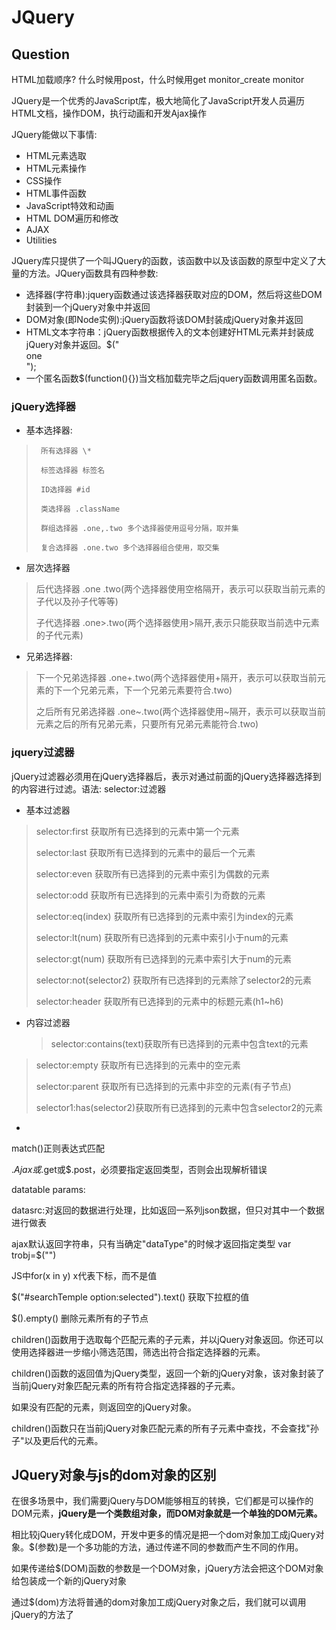 # JQuery


## Question

HTML加载顺序?
什么时候用post，什么时候用get
monitor_create monitor

JQuery是一个优秀的JavaScript库，极大地简化了JavaScript开发人员遍历HTML文档，操作DOM，执行动画和开发Ajax操作


JQuery能做以下事情:

  + HTML元素选取
  + HTML元素操作
  + CSS操作
  + HTML事件函数
  + JavaScript特效和动画
  + HTML DOM遍历和修改
  + AJAX
  + Utilities


JQuery库只提供了一个叫JQuery的函数，该函数中以及该函数的原型中定义了大量的方法。JQuery函数具有四种参数:

+ 选择器(字符串):jquery函数通过该选择器获取对应的DOM，然后将这些DOM封装到一个jQuery对象中并返回
+ DOM对象(即Node实例):jQuery函数将该DOM封装成jQuery对象并返回
+ HTML文本字符串：jQuery函数根据传入的文本创建好HTML元素并封装成jQuery对象并返回。$("<div class="one">one</div>");
+ 一个匿名函数$(function(){})当文档加载完毕之后jquery函数调用匿名函数。


### jQuery选择器

+ 基本选择器:

 >      所有选择器 \*
>     
>      标签选择器 标签名
>     
>      ID选择器 #id
>     
>      类选择器 .className
>     
>      群组选择器 .one,.two 多个选择器使用逗号分隔，取并集
>     
>      复合选择器 .one.two 多个选择器组合使用，取交集


+ 层次选择器
   
>    后代选择器 .one .two(两个选择器使用空格隔开，表示可以获取当前元素的子代以及孙子代等等)
> 
>    子代选择器   .one>.two(两个选择器使用>隔开,表示只能获取当前选中元素的子代元素)
> 

+ 兄弟选择器:
    
>   下一个兄弟选择器 .one+.two(两个选择器使用+隔开，表示可以获取当前元素的下一个兄弟元素，下一个兄弟元素要符合.two)
>    
>   之后所有兄弟选择器 .one~.two(两个选择器使用~隔开，表示可以获取当前元素之后的所有兄弟元素，只要所有兄弟元素能符合.two)


### jquery过滤器

jQuery过滤器必须用在jQuery选择器后，表示对通过前面的jQuery选择器选择到的内容进行过滤。语法: selector:过滤器

+ 基本过滤器

 >  selector:first 获取所有已选择到的元素中第一个元素
> 
>   selector:last 获取所有已选择到的元素中的最后一个元素
> 
>   selector:even 获取所有已选择到的元素中索引为偶数的元素
> 
>   selector:odd 获取所有已选择到的元素中索引为奇数的元素
> 
>   selector:eq(index) 获取所有已选择到的元素中索引为index的元素
> 
>   selector:lt(num) 获取所有已选择到的元素中索引小于num的元素
> 
>   selector:gt(num)  获取所有已选择到的元素中索引大于num的元素
> 
>   selector:not(selector2) 获取所有已选择到的元素除了selector2的元素
> 
>   selector:header 获取所有已选择到的元素中的标题元素(h1~h6)

+ 内容过滤器

  > selector:contains(text)获取所有已选择到的元素中包含text的元素
> 
>   selector:empty 获取所有已选择到的元素中的空元素
> 
>   selector:parent 获取所有已选择到的元素中非空的元素(有子节点)
> 
>   selector1:has(selector2)获取所有已选择到的元素中包含selector2的元素
>   


+ 




match()正则表达式匹配

$.Ajax或$.get或$.post，必须要指定返回类型，否则会出现解析错误



datatable params:

datasrc:对返回的数据进行处理，比如返回一系列json数据，但只对其中一个数据进行做表

ajax默认返回字符串，只有当确定"dataType"的时候才返回指定类型
var trobj=$("<tr></tr>")


JS中for(x in y)
x代表下标，而不是值



$("#searchTemple option:selected").text()
获取下拉框的值

$().empty()
删除元素所有的子节点


children()函数用于选取每个匹配元素的子元素，并以jQuery对象返回。你还可以使用选择器进一步缩小筛选范围，筛选出符合指定选择器的元素。

children()函数的返回值为jQuery类型，返回一个新的jQuery对象，该对象封装了当前jQuery对象匹配元素的所有符合指定选择器的子元素。

如果没有匹配的元素，则返回空的jQuery对象。

children()函数只在当前jQuery对象匹配元素的所有子元素中查找，不会查找"孙子"以及更后代的元素。



## JQuery对象与js的dom对象的区别

在很多场景中，我们需要jQuery与DOM能够相互的转换，它们都是可以操作的DOM元素，**jQuery是一个类数组对象，而DOM对象就是一个单独的DOM元素。**

相比较jQuery转化成DOM，开发中更多的情况是把一个dom对象加工成jQuery对象。$(参数)是一个多功能的方法，通过传递不同的参数而产生不同的作用。

   如果传递给$(DOM)函数的参数是一个DOM对象，jQuery方法会把这个DOM对象给包装成一个新的jQuery对象

   通过$(dom)方法将普通的dom对象加工成jQuery对象之后，我们就可以调用jQuery的方法了
